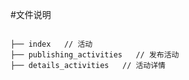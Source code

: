 #文件说明


```pre

├── index   // 活动
├── publishing_activities   // 发布活动
├── details_activities   // 活动详情

```
